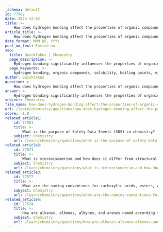 ```yaml
---
_schema: default
id: 77562
date: 2024-12-02
title: >-
    How does hydrogen bonding affect the properties of organic compounds?
article_title: >-
    How does hydrogen bonding affect the properties of organic compounds?
date_format: MMM DD, YYYY
post_on_text: Posted on
seo:
  title: QuickTakes | Chemistry
  page_description: >-
    Hydrogen bonding significantly influences the properties of organic compounds, enhancing solubility, increasing boiling points, and affecting viscosity and stability of biomolecules.
  page_keywords: >-
    hydrogen bonding, organic compounds, solubility, boiling points, viscosity, surface tension, hydroxyl group, amine group, biomolecules, intermolecular forces
author: QuickTakes
question: >-
    How does hydrogen bonding affect the properties of organic compounds?
answer: >-
    Hydrogen bonding significantly influences the properties of organic compounds, particularly those containing functional groups such as hydroxyl (-OH) and amine (-NH) groups. Here are some key ways in which hydrogen bonding affects these properties:\n\n1. **Solubility**: Organic compounds that can form hydrogen bonds, such as alcohols and carboxylic acids, tend to be more soluble in water. For instance, short-chain alcohols (1-3 carbons) are hydrophilic due to the polar nature of the hydroxyl group, allowing them to interact favorably with water molecules. As the carbon chain length increases (4-5 carbons), the hydrophobic character of the hydrocarbon chain begins to dominate, reducing solubility.\n\n2. **Boiling Points**: Hydrogen bonding leads to higher boiling points in organic compounds compared to similar compounds that do not engage in hydrogen bonding. For example, 1-pentanol has a higher boiling point than 2-pentanol and 3-pentanol due to the more exposed hydroxyl group in 1-pentanol, which allows for more effective hydrogen bonding among molecules.\n\n3. **Viscosity and Surface Tension**: Compounds that exhibit hydrogen bonding often have higher viscosity and surface tension. This is because hydrogen bonds can lead to the formation of associated or dimeric molecules, which impede flow and increase resistance to deformation.\n\n4. **Stability of Biomolecules**: In biological systems, hydrogen bonding is crucial for the stability and structure of biomolecules, such as proteins and nucleic acids. The specific interactions between hydrogen bonds help maintain the three-dimensional structures necessary for biological function.\n\n5. **Intermolecular Forces**: Hydrogen bonds are a type of intermolecular force that is generally stronger than dipole-dipole interactions and dispersion forces but weaker than covalent bonds. This unique strength allows hydrogen bonds to play a significant role in determining the physical properties of organic compounds.\n\nIn summary, hydrogen bonding is a critical factor that affects the solubility, boiling points, viscosity, and overall stability of organic compounds, making it an essential concept in organic chemistry.
subject: Chemistry
file_name: how-does-hydrogen-bonding-affect-the-properties-of-organic-compounds.md
url: /learn/chemistry/questions/how-does-hydrogen-bonding-affect-the-properties-of-organic-compounds
score: -1.0
related_article1:
    id: 77581
    title: >-
        What is the purpose of Safety Data Sheets (SDS) in chemistry?
    subject: Chemistry
    url: /learn/chemistry/questions/what-is-the-purpose-of-safety-data-sheets-sds-in-chemistry
related_article2:
    id: 77571
    title: >-
        What is stereoisomerism and how does it differ from structural isomerism?
    subject: Chemistry
    url: /learn/chemistry/questions/what-is-stereoisomerism-and-how-does-it-differ-from-structural-isomerism
related_article3:
    id: 77577
    title: >-
        What are the naming conventions for carboxylic acids, esters, amides, and amines?
    subject: Chemistry
    url: /learn/chemistry/questions/what-are-the-naming-conventions-for-carboxylic-acids-esters-amides-and-amines
related_article4:
    id: 77574
    title: >-
        How are alkanes, alkenes, alkynes, and arenes named according to IUPAC rules?
    subject: Chemistry
    url: /learn/chemistry/questions/how-are-alkanes-alkenes-alkynes-and-arenes-named-according-to-iupac-rules
---
```


&nbsp;